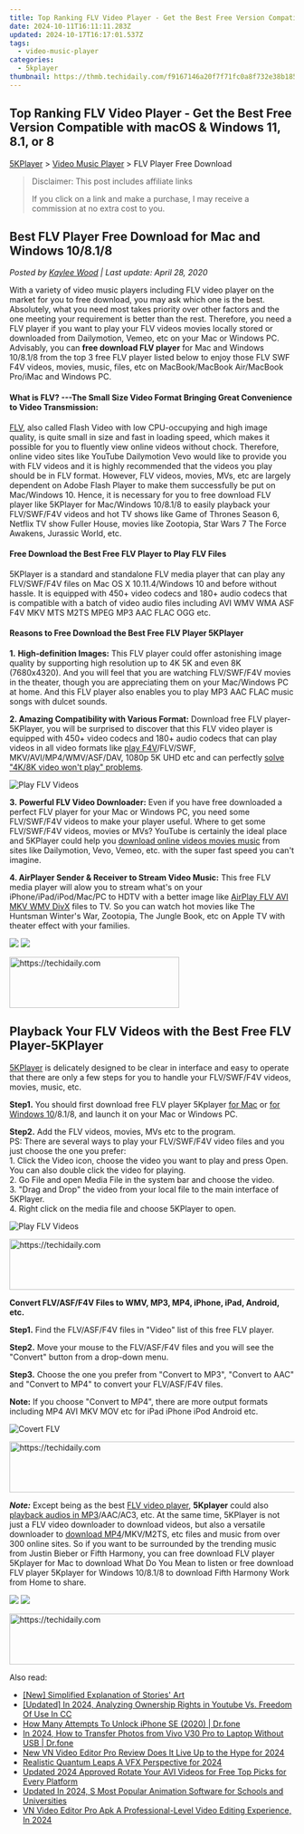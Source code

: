```yaml
---
title: Top Ranking FLV Video Player - Get the Best Free Version Compatible with macOS & Windows 11, 8.1, or 8
date: 2024-10-11T16:11:11.283Z
updated: 2024-10-17T16:17:01.537Z
tags:
  - video-music-player
categories:
  - 5kplayer
thumbnail: https://thmb.techidaily.com/f9167146a20f7f71fc0a8f732e38b185988119c4a56fa86abd34189dbe38f374.jpg
---
```


## Top Ranking FLV Video Player - Get the Best Free Version Compatible with macOS & Windows 11, 8.1, or 8

[5KPlayer](https://tools.techidaily.com/5kplayer/products/) \> [Video Music Player](https://tools.techidaily.com/5kplayer/video-music-player/) \> FLV Player Free Download

>  Disclaimer: This post includes affiliate links
>
>  If you click on a link and make a purchase, I may receive a commission at no extra cost to you.
>

## Best FLV Player Free Download for Mac and Windows 10/8.1/8

 _Posted by [Kaylee Wood](https://www.quora.com/profile/Amanda-Hu-21) | Last update: April 28, 2020_ 

With a variety of video music players including FLV video player on the market for you to free download, you may ask which one is the best. Absolutely, what you need most takes priority over other factors and the one meeting your requirement is better than the rest. Therefore, you need a FLV player if you want to play your FLV videos movies locally stored or downloaded from Dailymotion, Vemeo, etc on your Mac or Windows PC. Advisably, you can **free download FLV player** for Mac and Windows 10/8.1/8 from the top 3 free FLV player listed below to enjoy those FLV SWF F4V videos, movies, music, files, etc on MacBook/MacBook Air/MacBook Pro/iMac and Windows PC. 

#### **What is FLV? ---The Small Size Video Format Bringing Great Convenience to Video Transmission:**

[FLV](https://en.wikipedia.org/wiki/Flash%5FVideo), also called Flash Video with low CPU-occupying and high image quality, is quite small in size and fast in loading speed, which makes it possible for you to fluently view online videos without chock. Therefore, online video sites like YouTube Dailymotion Vevo would like to provide you with FLV videos and it is highly recommended that the videos you play should be in FLV format. However, FLV videos, movies, MVs, etc are largely dependent on Adobe Flash Player to make them successfully be put on Mac/Windows 10\. Hence, it is necessary for you to free download FLV player like 5KPlayer for Mac/Windows 10/8.1/8 to easily playback your FLV/SWF/F4V videos and hot TV shows like Game of Thrones Season 6, Netflix TV show Fuller House, movies like Zootopia, Star Wars 7 The Force Awakens, Jurassic World, etc.

#### **Free Download the Best Free FLV Player to Play FLV Files**

5KPlayer is a standard and standalone FLV media player that can play any FLV/SWF/F4V files on Mac OS X 10.11.4/Windows 10 and before without hassle. It is equipped with 450+ video codecs and 180+ audio codecs that is compatible with a batch of video audio files including AVI WMV WMA ASF F4V MKV MTS M2TS MPEG MP3 AAC FLAC OGG etc.

#### **Reasons to Free Download the Best Free FLV Player 5KPlayer**

**1.** **High-definition Images:** This FLV player could offer astonishing image quality by supporting high resolution up to 4K 5K and even 8K (7680x4320). And you will feel that you are watching FLV/SWF/F4V movies in the theater, though you are appreciating them on your Mac/Windows PC at home. And this FLV player also enables you to play MP3 AAC FLAC music songs with dulcet sounds.

**2\. Amazing Compatibility with Various Format:** Download free FLV player-5KPlayer, you will be surprised to discover that this FLV video player is equipped with 450+ video codecs and 180+ audio codecs that can play videos in all video formats like [play F4V](https://tools.techidaily.com/5kplayer/video-music-player/)/FLV/SWF, MKV/AVI/MP4/WMV/ASF/DAV, 1080p 5K UHD etc and can perfectly [solve "4K/8K video won't play" problems](https://tools.techidaily.com/5kplayer/video-music-player/).

![Play FLV Videos](https://www.5kplayer.com/video-music-player/img/asf-player-02.jpg) 

**3.** **Powerful FLV Video Downloader:** Even if you have free downloaded a perfect FLV player for your Mac or Windows PC, you need some FLV/SWF/F4V videos to make your player useful. Where to get some FLV/SWF/F4V videos, movies or MVs? YouTube is certainly the ideal place and 5KPlayer could help you [download online videos movies music](https://tools.techidaily.com/5kplayer/youtube-download/) from sites like Dailymotion, Vevo, Vemeo, etc. with the super fast speed you can't imagine.

**4\. AirPlayer Sender & Receiver to Stream Video Music:** This free FLV media player will alow you to stream what's on your iPhone/iPad/iPod/Mac/PC to HDTV with a better image like [AirPlay FLV AVI MKV WMV DivX](https://tools.techidaily.com/5kplayer/airplay/) files to TV. So you can watch hot movies like The Huntsman Winter's War, Zootopia, The Jungle Book, etc on Apple TV with theater effect with your families.

[![](https://www.5kplayer.com/video-music-player/../button/freedownwhitewin.png)](https://tools.techidaily.com/5kplayer/products/) [![](https://www.5kplayer.com/video-music-player/../button/freedownbackmac.png)](https://tools.techidaily.com/5kplayer/products/) 

<!-- affiliate ads begin -->
<a href="https://aligracehair.sjv.io/c/5597632/2115932/19272" target="_top" id="2115932">
  <img src="//a.impactradius-go.com/display-ad/19272-2115932" border="0" alt="https://techidaily.com" width="300" height="90"/>
</a>
<img height="0" width="0" src="https://aligracehair.sjv.io/i/5597632/2115932/19272" style="position:absolute;visibility:hidden;" border="0" />
<!-- affiliate ads end -->

## Playback Your FLV Videos with the Best Free FLV Player-5KPlayer

[5KPlayer](https://tools.techidaily.com/5kplayer/products/) is delicately designed to be clear in interface and easy to operate that there are only a few steps for you to handle your FLV/SWF/F4V videos, movies, music, etc.

**Step1.** You should first download free FLV player 5Kplayer [for Mac](https://tools.techidaily.com/5kplayer/products/) or [for Windows 10](https://tools.techidaily.com/5kplayer/products/)/8.1/8, and launch it on your Mac or Windows PC.

**Step2.** Add the FLV videos, movies, MVs etc to the program.   
PS: There are several ways to play your FLV/SWF/F4V video files and you just choose the one you prefer:  
1\. Click the Video icon, choose the video you want to play and press Open. You can also double click the video for playing.  
2\. Go File and open Media File in the system bar and choose the video.  
3\. "Drag and Drop" the video from your local file to the main interface of 5KPlayer.  
4\. Right click on the media file and choose 5KPlayer to open.

![Play FLV Videos](https://www.5kplayer.com/video-music-player/img/flv-player-free-download.jpg) 

<!-- affiliate ads begin -->
<a href="https://unicoeye.pxf.io/c/5597632/2134495/18498" target="_top" id="2134495">
  <img src="//a.impactradius-go.com/display-ad/18498-2134495" border="0" alt="https://techidaily.com" width="728" height="90"/>
</a>
<img height="0" width="0" src="https://unicoeye.pxf.io/i/5597632/2134495/18498" style="position:absolute;visibility:hidden;" border="0" />
<!-- affiliate ads end -->

**Convert FLV/ASF/F4V Files to WMV, MP3, MP4, iPhone, iPad, Android, etc.**

**Step1.** Find the FLV/ASF/F4V files in "Video" list of this free FLV player. 

**Step2.** Move your mouse to the FLV/ASF/F4V files and you will see the "Convert" button from a drop-down menu.

**Step3.** Choose the one you prefer from "Convert to MP3", "Convert to AAC" and "Convert to MP4" to convert your FLV/ASF/F4V files.

**Note:** If you choose "Convert to MP4", there are more output formats including MP4 AVI MKV MOV etc for iPad iPhone iPod Android etc.

![Covert FLV](https://www.5kplayer.com/video-music-player/img/dav-to-mp4-314.jpg) 

<!-- affiliate ads begin -->
<a href="https://aligracehair.sjv.io/c/5597632/1997635/19272" target="_top" id="1997635">
  <img src="//a.impactradius-go.com/display-ad/19272-1997635" border="0" alt="https://techidaily.com" width="728" height="90"/>
</a>
<img height="0" width="0" src="https://aligracehair.sjv.io/i/5597632/1997635/19272" style="position:absolute;visibility:hidden;" border="0" />
<!-- affiliate ads end -->

_**Note:**_ Except being as the best [FLV video player](https://tools.techidaily.com/5kplayer/video-music-player/), **5Kplayer** could also [playback audios in MP3](https://tools.techidaily.com/5kplayer/video-music-player/)/AAC/AC3, etc. At the same time, 5KPlayer is not just a FLV video downloader to download videos, but also a versatile downloader to [download MP4](https://tools.techidaily.com/5kplayer/youtube-download/)/MKV/M2TS, etc files and music from over 300 online sites. So if you want to be surrounded by the trending music from Justin Bieber or Fifth Harmony, you can free download FLV player 5Kplayer for Mac to download What Do You Mean to listen or free download FLV player 5Kplayer for Windows 10/8.1/8 to download Fifth Harmony Work from Home to share.

[![](https://www.5kplayer.com/video-music-player/../button/freedownwhitewin.png)](https://tools.techidaily.com/5kplayer/products/) [![](https://www.5kplayer.com/video-music-player/../button/freedownbackmac.png)](https://tools.techidaily.com/5kplayer/products/)

<!-- affiliate ads begin -->
<a href="https://aligracehair.sjv.io/c/5597632/1938698/19272" target="_top" id="1938698">
  <img src="//a.impactradius-go.com/display-ad/19272-1938698" border="0" alt="https://techidaily.com" width="728" height="90"/>
</a>
<img height="0" width="0" src="https://aligracehair.sjv.io/i/5597632/1938698/19272" style="position:absolute;visibility:hidden;" border="0" />
<!-- affiliate ads end -->

<ins class="adsbygoogle"
     style="display:block"
     data-ad-format="autorelaxed"
     data-ad-client="ca-pub-7571918770474297"
     data-ad-slot="1223367746"></ins>

<ins class="adsbygoogle"
     style="display:block"
     data-ad-client="ca-pub-7571918770474297"
     data-ad-slot="8358498916"
     data-ad-format="auto"
     data-full-width-responsive="true"></ins>

<span class="atpl-alsoreadstyle">Also read:</span>
<div><ul>
<li><a href="https://extra-support.techidaily.com/new-simplified-explanation-of-stories-art/"><u>[New] Simplified Explanation of Stories' Art</u></a></li>
<li><a href="https://facebook-video-share.techidaily.com/updated-in-2024-analyzing-ownership-rights-in-youtube-vs-freedom-of-use-in-cc/"><u>[Updated] In 2024, Analyzing Ownership Rights in Youtube Vs. Freedom Of Use In CC</u></a></li>
<li><a href="https://iphone-unlock.techidaily.com/how-many-attempts-to-unlock-iphone-se-2020-drfone-by-drfone-ios/"><u>How Many Attempts To Unlock iPhone SE (2020) | Dr.fone</u></a></li>
<li><a href="https://android-transfer.techidaily.com/in-2024-how-to-transfer-photos-from-vivo-v30-pro-to-laptop-without-usb-drfone-by-drfone-transfer-from-android-transfer-from-android/"><u>In 2024, How to Transfer Photos from Vivo V30 Pro to Laptop Without USB | Dr.fone</u></a></li>
<li><a href="https://video-ai-editor.techidaily.com/new-vn-video-editor-pro-review-does-it-live-up-to-the-hype-for-2024/"><u>New VN Video Editor Pro Review Does It Live Up to the Hype for 2024</u></a></li>
<li><a href="https://extra-skills.techidaily.com/realistic-quantum-leaps-a-vfx-perspective-for-2024/"><u>Realistic Quantum Leaps A VFX Perspective for 2024</u></a></li>
<li><a href="https://video-ai-editor.techidaily.com/updated-2024-approved-rotate-your-avi-videos-for-free-top-picks-for-every-platform/"><u>Updated 2024 Approved Rotate Your AVI Videos for Free Top Picks for Every Platform</u></a></li>
<li><a href="https://video-ai-editor.techidaily.com/updated-in-2024-s-most-popular-animation-software-for-schools-and-universities/"><u>Updated In 2024, S Most Popular Animation Software for Schools and Universities</u></a></li>
<li><a href="https://video-ai-editor.techidaily.com/vn-video-editor-pro-apk-a-professional-level-video-editing-experience-in-2024/"><u>VN Video Editor Pro Apk A Professional-Level Video Editing Experience, In 2024</u></a></li>
</ul></div>

